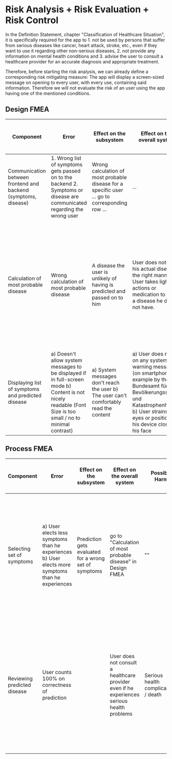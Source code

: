 # Risk Analysis + Risk Evaluation + Risk Control

In the Definition Statement, chapter "Classification of Healthcare Situation",
it is specifically required for the app to 1. not be used by persons that suffer from serious diseases like cancer, heart attack, stroke, etc., 
even if they want to use it regarding other non-serious diseases,
2. not provide any information on mental health conditions and 
3. advise the user to consult a healthcare provider for an accurate diagnosis and appropriate treatment.

Therefore, before starting the risk analysis, we can already define a corresponding risk mitigating measure:
The app will display a screen-sized message on opening to every user, with every use, containing said information.
Therefore we will not evaluate the risk of an user using the app having one of the mentioned conditions.

## Design FMEA

| Component                                                      | Error                                                                                                                                                         | Effect on the subsystem                                                                        | Effect on the overall system                                                                                                                                                                                         | Possible Harm                                                                                                                                                                                            | Severity of harm         | Probability of occurence | Mitigating Measure                                                                                                                              | Severity of Harm after mitigation | Probability of occurence after mitigation |
|----------------------------------------------------------------|---------------------------------------------------------------------------------------------------------------------------------------------------------------|------------------------------------------------------------------------------------------------|----------------------------------------------------------------------------------------------------------------------------------------------------------------------------------------------------------------------|----------------------------------------------------------------------------------------------------------------------------------------------------------------------------------------------------------|--------------------------|--------------------------|-------------------------------------------------------------------------------------------------------------------------------------------------|-----------------------------------|-------------------------------------------|
| Communication between frontend and backend (symptoms, disease) | 1. Wrong list of symptoms gets  passed on to the backend 2. Symptoms or disease are  communicated regarding the wrong user                                    | Wrong calculation of most probable disease for a specific user ... go to corresponding row ... | ...                                                                                                                                                                                                                  | ...                                                                                                                                                                                                      | Minor                    | Occasional               | Testing and changing the  algorithm accordingly                                                                                                 | Minor                             | Unlikely                                  |
| Calculation of most probable disease                           | Wrong calculation of most probable disease                                                                                                                    | A disease the user is unlikely  of having is predicted and  passed on to him                   | User does not treat his actual  disease in the right manner. User takes light actions or medication to treat a disease he does not have.                                                                             | Healing process for user´s  actual disease stays the same  as without any taken action  or even slows down. User  experiences light side effects of any medication he took for treating another disease. | Minor                    | Often                    | improving the computation´s robustness by training the algorithm with more real-life data collected from hospitals or other health institutions | Minor                             | Probable to Occasional                    |
| Displaying list of symptoms and  predicted disease             | a) Doesn't allow system messages  to be displayed if in full-screen mode b) Content is not nicely readable (Font Size is too small / no to minimal contrast)  | a) System messages don't reach the user b) The user can't comfortably read the content         | a) User does not act on any system warning messages (on smartphone  for example by the Bundesamt für Bevölkerungsschutz und  Katastrophenhilfe) b) User strains his eyes or  positions his device closer to his face | a) Death of user b) User stumbles and  consequently insures himself slightly                                                                                                                             | a) Catastrophic b) Minor | a) Seldom b) Occasional  | a) and b) Disable full-screen  mode for the app completely                                                                                      | a) Catastrophic b) Minor          | a)and b) Unlikely                         |

## Process FMEA

| Component                   | Error                                                                                             | Effect on the subsystem                               | Effect on the overall system                                                               | Possible Harm                        | Severity of Harm                   | Probability of occurence | Mitigating Measure                                                                                                                                                                                     | Severity of Harm after mitigation  | Probability of occurence after mitigation |
|-----------------------------|---------------------------------------------------------------------------------------------------|-------------------------------------------------------|--------------------------------------------------------------------------------------------|--------------------------------------|------------------------------------|--------------------------|--------------------------------------------------------------------------------------------------------------------------------------------------------------------------------------------------------|------------------------------------|-------------------------------------------|
| Selecting set of symptoms   | a) User elects less symptoms than he experiences b) User elects more symptoms than he experiences | Prediction gets evaluated for a wrong set of symptoms | go to "Calculation of most probable disease" in Design FMEA                                | ""                                   | Minor                              | Likely                   | Showing screen-filling warning message everytime user opens the app, which states that the prediction can only trusted if the user selects exactly his set of symptoms                                 | Minor                              | Probable to Occasional                    |
| Reviewing predicted disease | User counts 100% on correctness of prediction                                                     |                                                       | User does not consult a healthcare provider even if he experiences serious health problems | Serious health complications / death | Serious to Critical / Catastrophic | Occasional / Seldom      | Showing big, red warning message right by  the predicted disease which advises the user to always consult a health professional for reliable diagnosis, especially if he  experiences serious symptoms | Serious to Critical / Catastrophic | Seldom                                    |
